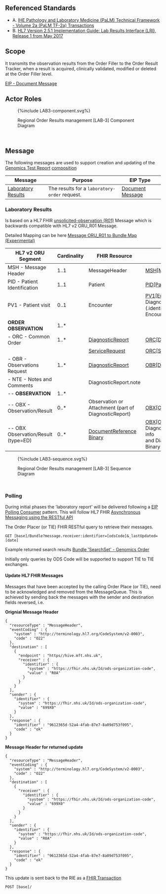
## Referenced Standards

- A. [IHE Pathology and Laboratory Medicine (PaLM) Technical Framework - Volume 2a (PaLM TF-2a) Transactions](https://www.ihe.net/uploadedFiles/Documents/PaLM/IHE_PaLM_TF_Vol2a.pdf)
- B. [HL7 Version 2.5.1 Implementation Guide: Lab Results Interface (LRI), Release 1 from May 2017](https://confluence.hl7.org/download/attachments/25559919/2018%2004%2003%20-%20V2%20LRI%20-%20Ch.%205%20CG%20and%20Code%20System%20Tables.pdf?api=v2)

## Scope

It transmits the observation results from the Order Filler to the Order Result Tracker, when a result is acquired, clinically validated, modified or deleted at the Order Filler level. 

[EIP - Document Message](https://www.enterpriseintegrationpatterns.com/patterns/messaging/DocumentMessage.html)

## Actor Roles

<figure>
{%include LAB3-component.svg%}
<p id="fX.X.X.X-X" class="figureTitle">Regional Order Results management [LAB-3] Component Diagram</p>
</figure>
<br clear="all">

## Message

The following messages are used to support creation and updating of the [Genomics Test Report](vol3.html#genomic-test-report-entity-model) [composition](https://martinfowler.com/bliki/AggregationAndComposition.html)

| Message                                   | Purpose                                       | EIP Type                                                                                                 |
|-------------------------------------------|-----------------------------------------------|----------------------------------------------------------------------------------------------------------|
| [Laboratory Results](#laboratory-results) | The results for a `laboratory-order` request. | [Document Message](https://www.enterpriseintegrationpatterns.com/patterns/messaging/DocumentMessage.html) |


### Laboratory Results

Is based on a HL7 FHIR [unsolicited-observation (R01)](MessageDefinition-unsolicited-observation.html) Message which is backwards compatible with HL7 v2 ORU_R01 Message.

Detailed Mapping can be here [Message ORU_R01 to Bundle Map (Experimental)](https://build.fhir.org/ig/HL7/v2-to-fhir/ConceptMap-message-oru-r01-to-bundle.html)

| HL7 v2 ORU Segment                  | Cardinality | FHIR Resource                                                                                                   | Map                                                                                                                                                                                                                   | 
|-------------------------------------|-------------|-----------------------------------------------------------------------------------------------------------------|-----------------------------------------------------------------------------------------------------------------------------------------------------------------------------------------------------------------------|
| MSH - Message Header                | 1..1        | MessageHeader                                                                                                   | [MSH[MessageHeader]](https://build.fhir.org/ig/HL7/v2-to-fhir/ConceptMap-segment-msh-to-messageheader.html)                                                                                                           |
| PID - Patient Identification        | 1..1        | Patient                                                                                                         | [PID[Patient]](https://build.fhir.org/ig/HL7/v2-to-fhir/ConceptMap-segment-pid-to-patient.html)                                                                                                                       |    
| PV1 - Patient visit                 | 0..1        | Encounter                                                                                                       | [PV1[Encounter]](https://build.fhir.org/ig/HL7/v2-to-fhir/ConceptMap-segment-pv1-to-encounter.html) via DiagnosticReport.encounter <br/> (.identifier (PV1-19) preferred, Encounter is optional)                      | 
| **ORDER OBSERVATION**               | 1..*        |                                                                                                                 |                                                                                                                                                                                                                       |
| - ORC - Common Order                | 1..*        | [DiagnosticReport](StructureDefinition-DiagnosticReport.html)                                                   | [ORC[DiagnosticReport]](https://build.fhir.org/ig/HL7/v2-to-fhir/ConceptMap-segment-orc-to-diagnosticreport.html)                                                                                                     |
|                                     |             | [ServiceRequest](StructureDefinition-ServiceRequest.html)                                                       | [ORC[ServiceRequest]](https://build.fhir.org/ig/HL7/v2-to-fhir/ConceptMap-segment-orc-to-servicerequest.html)                                                                                                         |
| - OBR - Observations Request        | 1..*            | [DiagnosticReport](StructureDefinition-DiagnosticReport.html)                                                   | [OBR[DiagnosticReport]](https://build.fhir.org/ig/HL7/v2-to-fhir/ConceptMap-segment-obr-to-diagnosticreport.html)                                                                                                     |
| - NTE - Notes and Comments          |             | DiagnosticReport.note                                                                                           |                                                                                                                                                                                                                       |
| -- **OBSERVATION**                  | 1..*        |                                                                                                                 |                                                                                                                                                                                                                       |
| -- OBX - Observation/Result         | 0..*        | Observation or Attachment (part of DiagnosticReport)                                                            | [OBX[Observation]](https://build.fhir.org/ig/HL7/v2-to-fhir/ConceptMap-segment-obx-to-observation.html)                                                                                                               |                                                                                                          |
| -- OBX Observation/Result (type=ED) | 0..*        | [DocumentReference](StructureDefinition-DocumentReference.html) <br/> [Binary](StructureDefinition-Binary.html) | [OBX[Observation-Component]](https://build.fhir.org/ig/HL7/v2-to-fhir/ConceptMap-segment-obx-to-documentreference.html) DiagnosticReport.extension:supporting-info <br/> and DiagnosticReport.presentedForm to Binary |

<figure>
{%include LAB3-sequence.svg%}
<p id="fX.X.X.X-X" class="figureTitle">Regional Order Results management [LAB-3] Sequence Diagram</p>
</figure>
<br clear="all">

### Polling

During initial phases the 'laboratory report' will be delivered following a [EIP Polling Consumer](https://www.enterpriseintegrationpatterns.com/patterns/messaging/PollingConsumer.html) pattern. This will follow HL7 FHIR [Asynchronous Messaging using the RESTful API](https://hl7.org/fhir/R4/messaging.html#rest)

The Order Placer (or TIE) FHIR RESTful query to retrieve their messages.

```
GET [base]/Bundle?message.receiver:identifier=[odsCode]&_lastUpdated=[date]
```

Example returned search results [Bundle 'SearchSet' - Genomics Order](Bundle-GenomicsOrderSearchSet.html)

Initially only queries by ODS Code will be supported to support TIE to TIE exchanges.

#### Update HL7 FHIR Messages

Messages that have been accepted by the calling Order Place (or TIE), need to be acknowledged and removed from the MessageQueue. This is achieved by sending back the messages with the sender and destination fields reversed, i.e.

**Orignial Message Header**

```
{
  "resourceType" : "MessageHeader",
  "eventCoding" : {
    "system" : "http://terminology.hl7.org/CodeSystem/v2-0003",
    "code" : "O22"
  },
  "destination" : [
    {
      "endpoint" : "https//hive.mft.nhs.uk",
      "receiver" : {
        "identifier" : {
          "system" : "https://fhir.nhs.uk/Id/ods-organization-code",
          "value" : "R0A"
        }
      }
    }
  ],
  "sender" : {
    "identifier" : {
      "system" : "https://fhir.nhs.uk/Id/ods-organization-code",
      "value" : "699X0"
    }
  },
  "response" : {
    "identifier" : "9612365d-52a4-4fab-87e7-8a09d753f095",
    "code" : "ok"
  }
}
```

**Message Header for returned update**

```
{
  "resourceType" : "MessageHeader",
  "eventCoding" : {
    "system" : "http://terminology.hl7.org/CodeSystem/v2-0003",
    "code" : "O22"
  },
  "destination" : [
    {
      "receiver" : {
        "identifier" : {
          "system" : "https://fhir.nhs.uk/Id/ods-organization-code",
          "value" : "699X0"
        }
      }
    }
  ],
  "sender" : {
    "identifier" : {
      "system" : "https://fhir.nhs.uk/Id/ods-organization-code",
      "value" : "R0A"
    }
  },
  "response" : {
    "identifier" : "9612365d-52a4-4fab-87e7-8a09d753f095",
    "code" : "ok"
  }
}
```

This update is sent back to the RIE as a [FHIR Transaction](https://hl7.org/fhir/R4/http.html#transaction)

```
POST [base]/
```


